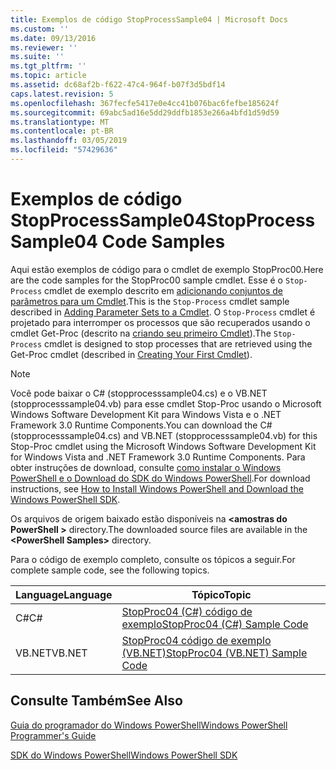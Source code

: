 ```yaml
---
title: Exemplos de código StopProcessSample04 | Microsoft Docs
ms.custom: ''
ms.date: 09/13/2016
ms.reviewer: ''
ms.suite: ''
ms.tgt_pltfrm: ''
ms.topic: article
ms.assetid: dc68af2b-f622-47c4-964f-b07f3d5bdf14
caps.latest.revision: 5
ms.openlocfilehash: 367fecfe5417e0e4cc41b076bac6fefbe185624f
ms.sourcegitcommit: 69abc5ad16e5dd29ddfb1853e266a4bfd1d59d59
ms.translationtype: MT
ms.contentlocale: pt-BR
ms.lasthandoff: 03/05/2019
ms.locfileid: "57429636"
---
```

# <a name="stopprocesssample04-code-samples"></a><span data-ttu-id="2e565-102">Exemplos de código StopProcessSample04</span><span class="sxs-lookup"><span data-stu-id="2e565-102">StopProcessSample04 Code Samples</span></span>

<span data-ttu-id="2e565-103">Aqui estão exemplos de código para o cmdlet de exemplo StopProc00.</span><span class="sxs-lookup"><span data-stu-id="2e565-103">Here are the code samples for the StopProc00 sample cmdlet.</span></span> <span data-ttu-id="2e565-104">Esse é o `Stop-Process` cmdlet de exemplo descrito em [adicionando conjuntos de parâmetros para um Cmdlet](../cmdlet/adding-parameter-sets-to-a-cmdlet.md).</span><span class="sxs-lookup"><span data-stu-id="2e565-104">This is the `Stop-Process` cmdlet sample described in [Adding Parameter Sets to a Cmdlet](../cmdlet/adding-parameter-sets-to-a-cmdlet.md).</span></span> <span data-ttu-id="2e565-105">O `Stop-Process` cmdlet é projetado para interromper os processos que são recuperados usando o cmdlet Get-Proc (descrito na [criando seu primeiro Cmdlet](../cmdlet/creating-a-cmdlet-without-parameters.md)).</span><span class="sxs-lookup"><span data-stu-id="2e565-105">The `Stop-Process` cmdlet is designed to stop processes that are retrieved using the Get-Proc cmdlet (described in [Creating Your First Cmdlet](../cmdlet/creating-a-cmdlet-without-parameters.md)).</span></span>

> [!NOTE]
> <span data-ttu-id="2e565-106">Você pode baixar o C# (stopprocesssample04.cs) e o VB.NET (stopprocesssample04.vb) para esse cmdlet Stop-Proc usando o Microsoft Windows Software Development Kit para Windows Vista e o .NET Framework 3.0 Runtime Components.</span><span class="sxs-lookup"><span data-stu-id="2e565-106">You can download the C# (stopprocesssample04.cs) and VB.NET (stopprocesssample04.vb) for this Stop-Proc cmdlet using the Microsoft Windows Software Development Kit for Windows Vista and .NET Framework 3.0 Runtime Components.</span></span> <span data-ttu-id="2e565-107">Para obter instruções de download, consulte [como instalar o Windows PowerShell e o Download do SDK do Windows PowerShell](/powershell/developer/installing-the-windows-powershell-sdk).</span><span class="sxs-lookup"><span data-stu-id="2e565-107">For download instructions, see [How to Install Windows PowerShell and Download the Windows PowerShell SDK](/powershell/developer/installing-the-windows-powershell-sdk).</span></span>
>
> <span data-ttu-id="2e565-108">Os arquivos de origem baixado estão disponíveis na  **\<amostras do PowerShell >** directory.</span><span class="sxs-lookup"><span data-stu-id="2e565-108">The downloaded source files are available in the **\<PowerShell Samples>** directory.</span></span>

<span data-ttu-id="2e565-109">Para o código de exemplo completo, consulte os tópicos a seguir.</span><span class="sxs-lookup"><span data-stu-id="2e565-109">For complete sample code, see the following topics.</span></span>

|<span data-ttu-id="2e565-110">Language</span><span class="sxs-lookup"><span data-stu-id="2e565-110">Language</span></span>|<span data-ttu-id="2e565-111">Tópico</span><span class="sxs-lookup"><span data-stu-id="2e565-111">Topic</span></span>|
|--------------|-----------|
|<span data-ttu-id="2e565-112">C#</span><span class="sxs-lookup"><span data-stu-id="2e565-112">C#</span></span>|[<span data-ttu-id="2e565-113">StopProc04 (C#) código de exemplo</span><span class="sxs-lookup"><span data-stu-id="2e565-113">StopProc04 (C#) Sample Code</span></span>](./stopprocesssample04-csharp-sample-code.md)|
|<span data-ttu-id="2e565-114">VB.NET</span><span class="sxs-lookup"><span data-stu-id="2e565-114">VB.NET</span></span>|[<span data-ttu-id="2e565-115">StopProc04 código de exemplo (VB.NET)</span><span class="sxs-lookup"><span data-stu-id="2e565-115">StopProc04 (VB.NET) Sample Code</span></span>](./stopprocesssample04-vb-net-sample-code.md)|

## <a name="see-also"></a><span data-ttu-id="2e565-116">Consulte Também</span><span class="sxs-lookup"><span data-stu-id="2e565-116">See Also</span></span>

[<span data-ttu-id="2e565-117">Guia do programador do Windows PowerShell</span><span class="sxs-lookup"><span data-stu-id="2e565-117">Windows PowerShell Programmer's Guide</span></span>](./windows-powershell-programmer-s-guide.md)

[<span data-ttu-id="2e565-118">SDK do Windows PowerShell</span><span class="sxs-lookup"><span data-stu-id="2e565-118">Windows PowerShell SDK</span></span>](../windows-powershell-reference.md)